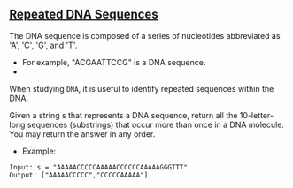 ## [Repeated DNA Sequences](https://leetcode.com/problems/repeated-dna-sequences/)

The DNA sequence is composed of a series of nucleotides abbreviated as 'A', 'C', 'G', and 'T'.

- For example, "ACGAATTCCG" is a DNA sequence.
-
When studying `DNA`, it is useful to identify repeated sequences within the DNA.

Given a string s that represents a DNA sequence, return all the 10-letter-long sequences (substrings) that occur more than once in a DNA molecule. You may return the answer in any order.

- Example:
```
Input: s = "AAAAACCCCCAAAAACCCCCCAAAAAGGGTTT"
Output: ["AAAAACCCCC","CCCCCAAAAA"]
```
